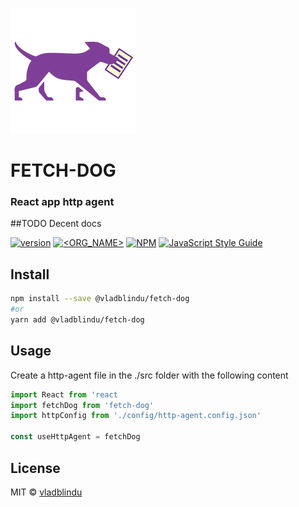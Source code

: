 
![fetch-dog logo](./_art/fetch-dog-logo.png)

# FETCH-DOG
### React app http agent

##TODO Decent docs

[![version](https://img.shields.io/github/package-json/version/vladblindu/fetch-dog)](https://semver.org)
[![<ORG_NAME>](https://circleci.com/gh/vladblindu/fetch-dog.svg?style=shield)](https://app.circleci.com/pipelines/github/vladblindu/fetch-dog)
[![NPM](https://img.shields.io/npm/v/fetch-dog.svg)](https://www.npmjs.com/package/fetch-dog)
[![JavaScript Style Guide](https://img.shields.io/badge/code_style-standard-yellow.svg)](https://standardjs.com)

## Install

```bash
npm install --save @vladblindu/fetch-dog
#or
yarn add @vladblindu/fetch-dog
```

## Usage

Create a http-agent file in the ./src folder with the following content
```jsx
import React from 'react
import fetchDog from 'fetch-dog'
import httpConfig from './config/http-agent.config.json'

const useHttpAgent = fetchDog
```

## License

MIT © [vladblindu](https://github.com/vladblindu)
